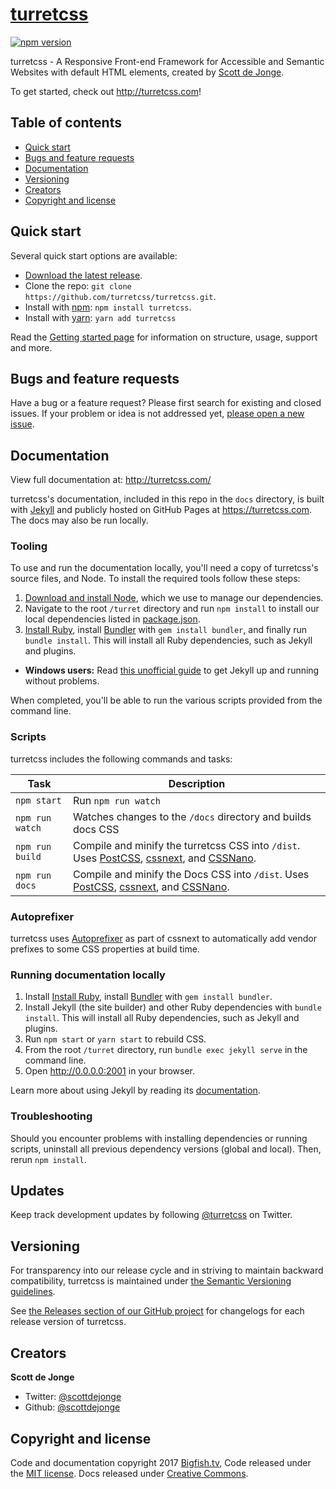 # [turretcss](http://turretcss.com/)

[![npm version](https://img.shields.io/npm/v/turretcss.svg)](https://www.npmjs.com/package/turretcss)

turretcss - A Responsive Front-end Framework for Accessible and Semantic Websites with default HTML elements, created by [Scott de Jonge](https://twitter.com/scottdejonge).

To get started, check out <http://turretcss.com>!

## Table of contents

- [Quick start](#quick-start)
- [Bugs and feature requests](#bugs-and-feature-requests)
- [Documentation](#documentation)
- [Versioning](#versioning)
- [Creators](#creators)
- [Copyright and license](#copyright-and-license)

## Quick start

Several quick start options are available:

- [Download the latest release](https://github.com/turretcss/turretcss/).
- Clone the repo: `git clone https://github.com/turretcss/turretcss.git`.
- Install with [npm](https://www.npmjs.org): `npm install turretcss`.
- Install with [yarn](https://github.com/yarnpkg/yarn): `yarn add turretcss`

Read the [Getting started page](http://turretcss.com/docs/getting-started/) for information on structure, usage, support and more.

## Bugs and feature requests

Have a bug or a feature request? Please first search for existing and closed issues. If your problem or idea is not addressed yet, [please open a new issue](https://github.com/turretcss/turret/issues/new).

## Documentation

View full documentation at: <http://turretcss.com/>

turretcss's documentation, included in this repo in the `docs` directory, is built with [Jekyll](https://jekyllrb.com) and publicly hosted on GitHub Pages at <https://turretcss.com>. The docs may also be run locally.

### Tooling

To use and run the documentation locally, you'll need a copy of turretcss's source files, and Node. To install the required tools follow these steps:

1. [Download and install Node](https://nodejs.org/download/), which we use to manage our dependencies.
2. Navigate to the root `/turret` directory and run `npm install` to install our local dependencies listed in [package.json](https://github.com/turretcss/turret/blob/master/package.json).
3. [Install Ruby][install-ruby], install [Bundler][gembundler] with `gem install bundler`, and finally run `bundle install`. This will install all Ruby dependencies, such as Jekyll and plugins.
  - **Windows users:** Read [this unofficial guide](http://jekyll-windows.juthilo.com/) to get Jekyll up and running without problems.

When completed, you'll be able to run the various scripts provided from the command line.

### Scripts

turretcss includes the following commands and tasks:

| Task | Description |
| --- | --- |
| `npm start` | Run `npm run watch` |
| `npm run watch` | Watches changes to the `/docs` directory and builds docs CSS  |
| `npm run build` | Compile and minify the turretcss CSS into `/dist`. Uses [PostCSS][PostCSS], [cssnext][cssnext], and [CSSNano][CSSNano].  |
| `npm run docs` | Compile and minify the Docs CSS into `/dist`. Uses [PostCSS][PostCSS], [cssnext][cssnext], and [CSSNano][CSSNano].  |

### Autoprefixer

turretcss uses [Autoprefixer][autoprefixer] as part of cssnext to automatically add vendor prefixes to some CSS properties at build time.

### Running documentation locally

1. Install [Install Ruby][install-ruby], install [Bundler][gembundler] with `gem install bundler`.
2. Install Jekyll (the site builder) and other Ruby dependencies with `bundle install`. This will install all Ruby dependencies, such as Jekyll and plugins.
3. Run  `npm start` or `yarn start` to rebuild CSS.
4. From the root `/turret` directory, run `bundle exec jekyll serve` in the command line.
5. Open <http://0.0.0.0:2001> in your browser.

Learn more about using Jekyll by reading its [documentation](https://jekyllrb.com/docs/home/).

### Troubleshooting

Should you encounter problems with installing dependencies or running scripts, uninstall all previous dependency versions (global and local). Then, rerun `npm install`.

## Updates

Keep track development updates by following [@turretcss](https://twitter.com/turretcss) on Twitter.

## Versioning

For transparency into our release cycle and in striving to maintain backward compatibility, turretcss is maintained under [the Semantic Versioning guidelines](http://semver.org/).

See [the Releases section of our GitHub project](https://github.com/turretcss/turret/releases) for changelogs for each release version of turretcss.

## Creators

**Scott de Jonge**

- Twitter: [@scottdejonge](https://twitter.com/scottdejonge)
- Github: [@scottdejonge](https://github.com/scottdejonge)

## Copyright and license

Code and documentation copyright 2017 [Bigfish.tv](https://bigfish.tv), Code released under the [MIT license](https://github.com/turretcss/turretcss/LICENSE). Docs released under [Creative Commons](https://github.com/turretcss/turretcss/LICENSE).

[install-ruby]: https://www.ruby-lang.org/en/documentation/installation/
[gembundler]: https://bundler.io/
[PostCSS]: http://postcss.org/
[cssnext]: http://cssnext.io/
[CSSNano]: http://cssnano.co/
[autoprefixer]: https://github.com/postcss/autoprefixer